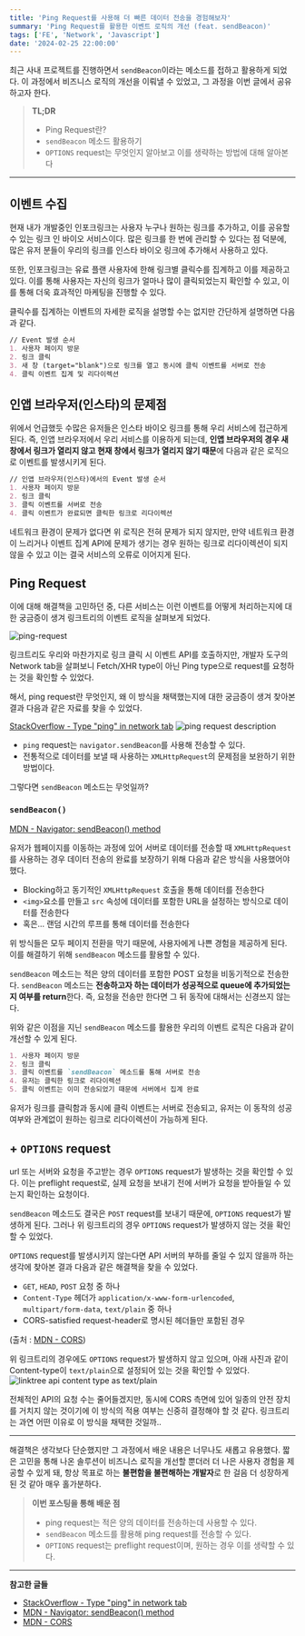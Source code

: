 ```yaml
---
title: 'Ping Request를 사용해 더 빠른 데이터 전송을 경험해보자'
summary: 'Ping Request를 활용한 이벤트 로직의 개선 (feat. sendBeacon)'
tags: ['FE', 'Network', 'Javascript']
date: '2024-02-25 22:00:00'
---
```


최근 사내 프로젝트를 진행하면서 `sendBeacon`이라는 메소드를 접하고 활용하게 되었다.
이 과정에서 비즈니스 로직의 개선을 이뤄낼 수 있었고, 그 과정을 이번 글에서 공유하고자 한다.

> **TL;DR**
> - Ping Request란?
> - `sendBeacon` 메소드 활용하기
> - `OPTIONS` request는 무엇인지 알아보고 이를 생략하는 방법에 대해 알아본다

---
## 이벤트 수집
현재 내가 개발중인 인포크링크는 사용자 누구나 원하는 링크를 추가하고, 이를 공유할 수 있는 링크 인 바이오 서비스이다. 많은 링크를 한 번에 관리할 수 있다는 점 덕분에, 많은 유저 분들이 우리의 링크를 인스타 바이오 링크에 추가해서 사용하고 있다.

또한, 인포크링크는 유료 플랜 사용자에 한해 링크별 클릭수를 집계하고 이를 제공하고 있다. 이를 통해 사용자는 자신의 링크가 얼마나 많이 클릭되었는지 확인할 수 있고, 이를 통해 더욱 효과적인 마케팅을 진행할 수 있다.

클릭수를 집계하는 이벤트의 자세한 로직을 설명할 수는 없지만 간단하게 설명하면 다음과 같다.
```markdown
// Event 발생 순서
1. 사용자 페이지 방문
2. 링크 클릭
3. 새 창 (target="blank")으로 링크를 열고 동시에 클릭 이벤트를 서버로 전송
4. 클릭 이벤트 집계 및 리다이렉션
```

## 인앱 브라우저(인스타)의 문제점
위에서 언급했듯 수많은 유저들은 인스타 바이오 링크를 통해 우리 서비스에 접근하게 된다.
즉, 인앱 브라우저에서 우리 서비스를 이용하게 되는데, **인앱 브라우저의 경우 새 창에서 링크가 열리지 않고 현재 창에서 링크가 열리지 않기 때문**에 다음과 같은 로직으로 이벤트를 발생시키게 된다.

```markdown
// 인앱 브라우저(인스타)에서의 Event 발생 순서
1. 사용자 페이지 방문
2. 링크 클릭
3. 클릭 이벤트를 서버로 전송
4. 클릭 이벤트가 완료되면 클릭한 링크로 리다이렉션
```

네트워크 환경이 문제가 없다면 위 로직은 전혀 문제가 되지 않지만, 만약 네트워크 환경이 느리거나 이벤트 집계 API에 문제가 생기는 경우 원하는 링크로 리다이렉션이 되지 않을 수 있고 이는 결국 서비스의 오류로 이어지게 된다.

## Ping Request
이에 대해 해결책을 고민하던 중, 다른 서비스는 이런 이벤트를 어떻게 처리하는지에 대한 궁금증이 생겨 링크트리의 이벤트 로직을 살펴보게 되었다.

![ping-request](https://github.com/gouz7514/hotdog-log/assets/41367134/5f311ce9-b716-4699-b914-c2c197d142e0)

링크트리도 우리와 마찬가지로 링크 클릭 시 이벤트 API를 호출하지만, 개발자 도구의 Network tab을 살펴보니 Fetch/XHR type이 아닌 Ping type으로 request를 요청하는 것을 확인할 수 있었다.

해서, ping request란 무엇인지, 왜 이 방식을 채택했는지에 대한 궁금증이 생겨 찾아본 결과 다음과 같은 자료를 찾을 수 있었다.

[StackOverflow - Type "ping" in network tab](https://stackoverflow.com/questions/75666416/type-ping-in-network-tab)
![ping request description](https://github.com/gouz7514/hotdog-log/assets/41367134/a9701cef-cc59-4f23-9a2d-f94a009939b1)

- `ping` request는 `navigator.sendBeacon`를 사용해 전송할 수 있다.
- 전통적으로 데이터를 보낼 때 사용하는 `XMLHttpRequest`의 문제점을 보완하기 위한 방법이다.

그렇다면 `sendBeacon` 메소드는 무엇일까?

### `sendBeacon()`
[MDN - Navigator: sendBeacon() method](https://developer.mozilla.org/en-US/docs/Web/API/Navigator/sendBeacon)

유저가 웹페이지를 이동하는 과정에 있어 서버로 데이터를 전송할 때 `XMLHttpRequest`를 사용하는 경우 데이터 전송의 완료를 보장하기 위해 다음과 같은 방식을 사용했어야 했다.
- Blocking하고 동기적인 `XMLHttpRequest` 호출을 통해 데이터를 전송한다
- `<img>`요소를 만들고 `src` 속성에 데이터를 포함한 URL을 설정하는 방식으로 데이터를 전송한다
- 혹은... 랜덤 시간의 루프를 통해 데이터를 전송한다

위 방식들은 모두 페이지 전환을 막기 때문에, 사용자에게 나쁜 경험을 제공하게 된다.
이를 해결하기 위해 `sendBeacon` 메소드를 활용할 수 있다.

`sendBeacon` 메소드는 적은 양의 데이터를 포함한 POST 요청을 비동기적으로 전송한다.
`sendBeacon` 메소드는 **전송하고자 하는 데이터가 성공적으로 queue에 추가되었는지 여부를 return**한다. 즉, 요청을 전송만 한다면 그 뒤 동작에 대해서는 신경쓰지 않는다.

위와 같은 이점을 지닌 `sendBeacon` 메소드를 활용한 우리의 이벤트 로직은 다음과 같이 개선할 수 있게 된다.
```markdown
1. 사용자 페이지 방문
2. 링크 클릭
3. 클릭 이벤트를 `sendBeacon` 메소드를 통해 서버로 전송
4. 유저는 클릭한 링크로 리다이렉션
5. 클릭 이벤트는 이미 전송되었기 때문에 서버에서 집계 완료
```

유저가 링크를 클릭함과 동시에 클릭 이벤트는 서버로 전송되고, 유저는 이 동작의 성공 여부와 관계없이 원하는 링크로 리다이렉션이 가능하게 된다.

## + `OPTIONS` request
url 또는 서버와 요청을 주고받는 경우 `OPTIONS` request가 발생하는 것을 확인할 수 있다.
이는 preflight request로, 실제 요청을 보내기 전에 서버가 요청을 받아들일 수 있는지 확인하는 요청이다.

`sendBeacon` 메소드도 결국은 `POST` request를 보내기 때문에, `OPTIONS` request가 발생하게 된다. 그러나 위 링크트리의 경우 `OPTIONS` request가 발생하지 않는 것을 확인할 수 있었다.

`OPTIONS` request를 발생시키지 않는다면 API 서버의 부하를 줄일 수 있지 않을까 하는 생각에 찾아본 결과 다음과 같은 해결책을 찾을 수 있었다.
- `GET`, `HEAD`, `POST` 요청 중 하나
- `Content-Type` 헤더가 `application/x-www-form-urlencoded`, `multipart/form-data`, `text/plain` 중 하나
- CORS-satisfied request-header로 명시된 헤더들만 포함된 경우

(출처 : [MDN - CORS](https://developer.mozilla.org/en-US/docs/Web/HTTP/CORS#simple_requests))

위 링크트리의 경우에도 `OPTIONS` request가 발생하지 않고 있으며, 아래 사진과 같이 Content-type이 `text/plain`으로 설정되어 있는 것을 확인할 수 있었다.
![linktree api content type as text/plain](https://github.com/gouz7514/hotdog-log/assets/41367134/0b5dc006-6c61-4f69-8962-0772cc290d45)

전체적인 API의 요청 수는 줄어들겠지만, 동시에 CORS 측면에 있어 일종의 안전 장치를 거치지 않는 것이기에 이 방식의 적용 여부는 신중히 결정해야 할 것 같다. 링크트리는 과연 어떤 이유로 이 방식을 채택한 것일까..

---
해결책은 생각보다 단순했지만 그 과정에서 배운 내용은 너무나도 새롭고 유용했다. 짧은 고민을 통해 나온 솔루션이 비즈니스 로직을 개선할 뿐더러 더 나은 사용자 경험을 제공할 수 있게 돼, 항상 목표로 하는 **불편함을 불편해하는 개발자**로 한 걸음 더 성장하게 된 것 같아 매우 홀가분하다.

> **이번 포스팅을 통해 배운 점**
> - ping request는 적은 양의 데이터를 전송하는데 사용할 수 있다.
> - `sendBeacon` 메소드를 활용해 ping request를 전송할 수 있다.
> - `OPTIONS` request는 preflight request이며, 원하는 경우 이를 생략할 수 있다.

---
**참고한 글들**
- [StackOverflow - Type "ping" in network tab](https://stackoverflow.com/questions/75666416/type-ping-in-network-tab)
- [MDN - Navigator: sendBeacon() method](https://developer.mozilla.org/en-US/docs/Web/API/Navigator/sendBeacon)
- [MDN - CORS](https://developer.mozilla.org/en-US/docs/Web/HTTP/CORS#simple_requests)